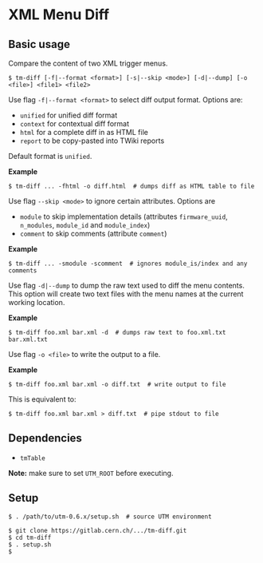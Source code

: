 XML Menu Diff
=============


## Basic usage

Compare the content of two XML trigger menus.

    $ tm-diff [-f|--format <format>] [-s|--skip <mode>] [-d|--dump] [-o <file>] <file1> <file2>

Use flag `-f|--format <format>` to select diff output format. Options are:

 * `unified` for unified diff format
 * `context` for contextual diff format
 * `html` for a complete diff in as HTML file
 * `report` to be copy-pasted into TWiki reports

Default format is `unified`.

**Example**

    $ tm-diff ... -fhtml -o diff.html  # dumps diff as HTML table to file

Use flag `--skip <mode>` to ignore certain attributes. Options are

 * `module` to skip implementation details (attributes `firmware_uuid`, `n_modules`, `module_id` and `module_index`)
 * `comment` to skip comments (attribute `comment`)

**Example**

    $ tm-diff ... -smodule -scomment  # ignores module_is/index and any comments

Use flag `-d|--dump` to dump the raw text used to diff the menu contents. This
option will create two text files with the menu names at the current working location.

**Example**

    $ tm-diff foo.xml bar.xml -d  # dumps raw text to foo.xml.txt bar.xml.txt

Use flag `-o <file>` to write the output to a file.

**Example**

    $ tm-diff foo.xml bar.xml -o diff.txt  # write output to file

This is equivalent to:

    $ tm-diff foo.xml bar.xml > diff.txt  # pipe stdout to file


## Dependencies

 * `tmTable`

**Note:** make sure to set `UTM_ROOT` before executing.


## Setup

    $ . /path/to/utm-0.6.x/setup.sh  # source UTM environment

    $ git clone https://gitlab.cern.ch/.../tm-diff.git
    $ cd tm-diff
    $ . setup.sh
    $

